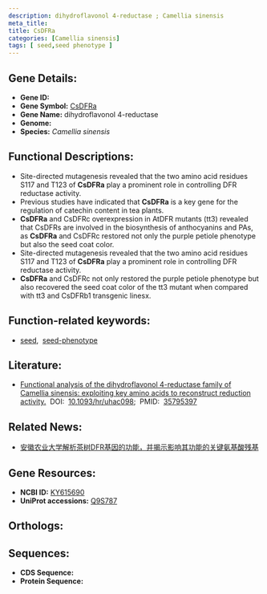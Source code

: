 ```yaml
---
description: dihydroflavonol 4-reductase ; Camellia sinensis
meta_title:
title: CsDFRa
categories: [Camellia sinensis]
tags: [ seed,seed phenotype ]
---
```


## Gene Details:
- **Gene ID:** []()
- **Gene Symbol:** <u>CsDFRa</u>
- **Gene Name:** dihydroflavonol 4-reductase
- **Genome:** 
- **Species:** *Camellia sinensis*

## Functional Descriptions:
   - Site-directed mutagenesis revealed that the two amino acid residues S117 and T123 of **CsDFRa** play a prominent role in controlling DFR reductase activity.
   - Previous studies have indicated that **CsDFRa** is a key gene for the regulation of catechin content in tea plants.
   - **CsDFRa** and CsDFRc overexpression in AtDFR mutants (tt3) revealed that CsDFRs are involved in the biosynthesis of anthocyanins and PAs, as **CsDFRa** and CsDFRc restored not only the purple petiole phenotype but also the seed coat color.
   - Site-directed mutagenesis revealed that the two amino acid residues S117 and T123 of **CsDFRa** play a prominent role in controlling DFR reductase activity.
   - **CsDFRa** and CsDFRc not only restored the purple petiole phenotype but also recovered the seed coat color of the tt3 mutant when compared with tt3 and CsDFRb1 transgenic linesx.

## Function-related keywords:
   - [seed](/tags/seed/),&nbsp;&nbsp;[seed-phenotype](/tags/seed-phenotype/)

## Literature:
   - [Functional analysis of the dihydroflavonol 4-reductase family of Camellia sinensis: exploiting key amino acids to reconstruct reduction activity.](https://www.doi.org/10.1093/hr/uhac098)&nbsp;&nbsp;DOI:&nbsp;&nbsp;[10.1093/hr/uhac098](https://www.doi.org/10.1093/hr/uhac098);&nbsp;&nbsp;PMID:&nbsp;&nbsp;[35795397](https://pubmed.ncbi.nlm.nih.gov/35795397/)

## Related News:
   - [安徽农业大学解析茶树DFR基因的功能，并揭示影响其功能的关键氨基酸残基](https://mp.weixin.qq.com/s?__biz=MzU3ODY3MDM0NA==&mid=2247518129&idx=3&sn=8fe4804ca034b29dfea2953d4e028a17&chksm=fd731dd6ca0494c0665db665e82f28949176c05cd821c5b8b688ff7808fe565c12b2b47ea86f&scene=27#wechat_redirect)

## Gene Resources:
- **NCBI ID:**  [KY615690](https://www.ncbi.nlm.nih.gov/search/all/?term=KY615690)
- **UniProt accessions:**  [Q9S787](https://www.uniprot.org/uniprotkb/Q9S787/entry)

## Orthologs:

## Sequences:
- **CDS Sequence:**
- **Protein Sequence:**
